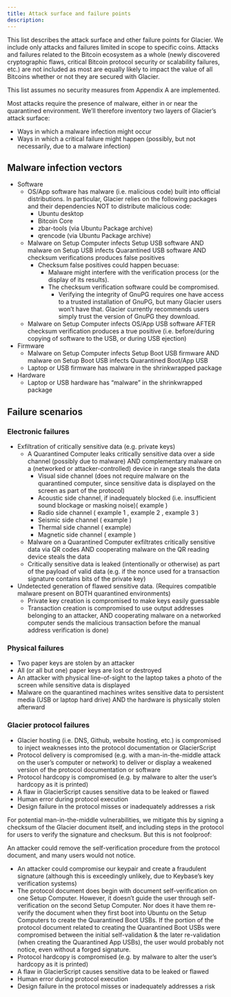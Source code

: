 ```yaml
---
title: Attack surface and failure points
description:
---
```


This list describes the attack surface and other failure points for Glacier. We
include only attacks and failures limited in scope to specific coins.
Attacks and failures related to the Bitcoin ecosystem as a whole (newly
discovered cryptographic flaws, critical Bitcoin protocol security or
scalability failures, etc.) are not included as most are equally likely to
impact the value of all Bitcoins whether or not they are secured with Glacier.

This list assumes no security measures from Appendix A are implemented.

Most attacks require the presence of malware, either in or near the quarantined environment. We’ll therefore inventory two layers of Glacier’s attack surface:

* Ways in which a malware infection might occur
* Ways in which a critical failure might happen (possibly, but not necessarily, due to a malware infection)

## Malware infection vectors

* Software
  * OS/App software has malware (i.e. malicious code) built into official distributions. In particular, Glacier relies on the following packages and their dependencies NOT to distribute malicious code:
    * Ubuntu desktop
    * Bitcoin Core
    * zbar-tools (via Ubuntu Package archive)
    * qrencode (via Ubuntu Package archive)
  * Malware on Setup Computer infects Setup USB software AND malware on Setup USB infects Quarantined USB software AND checksum verifications produces false positives
    * Checksum false positives could happen becuase:
      * Malware might interfere with the verification process (or the display of its results).
      * The checksum verification software could be compromised.
        * Verifying the integrity of GnuPG requires one have access to a trusted installation of GnuPG, but many Glacier users won’t have that. Glacier currently recommends users simply trust the version of GnuPG they download.
  * Malware on Setup Computer infects OS/App USB software AFTER checksum verification produces a true positive (i.e. before/during copying of software to the USB, or during USB ejection)
* Firmware
  * Malware on Setup Computer infects Setup Boot USB firmware AND malware on Setup Boot USB infects Quarantined Boot/App USB
  * Laptop or USB firmware has malware in the shrinkwrapped package
* Hardware
  * Laptop or USB hardware has “malware” in the shrinkwrapped package

## Failure scenarios

### Electronic failures

* Exfiltration of critically sensitive data (e.g. private keys)
  * A Quarantined Computer leaks critically sensitive data over a side channel (possibly due to malware) AND complementary malware on a (networked or attacker-controlled) device in range steals the data
    * Visual side channel (does not require malware on the quarantined computer, since sensitive data is displayed on the screen as part of the protocol)
    * Acoustic side channel, if inadequately blocked (i.e. insufficient sound blockage or masking noise)( example )
    * Radio side channel ( example 1 , example 2 , example 3 )
    * Seismic side channel ( example )
    * Thermal side channel ( example)
    * Magnetic side channel ( example )
  * Malware on a Quarantined Computer exfiltrates critically sensitive data via QR codes AND cooperating malware on the QR reading device steals the data
  * Critically sensitive data is leaked (intentionally or otherwise) as part of the payload of valid data (e.g. if the nonce used for a transaction signature contains bits of the private key)
* Undetected generation of flawed sensitive data.
(Requires compatible malware present on BOTH quarantined environments)
  * Private key creation is compromised to make keys easily guessable
  * Transaction creation is compromised to use output addresses belonging to an attacker, AND cooperating malware on a networked computer sends the malicious transaction before the manual address verification is done)

### Physical failures

* Two paper keys are stolen by an attacker
* All (or all but one) paper keys are lost or destroyed
* An attacker with physical line-of-sight to the laptop takes a photo of the screen while sensitive data is displayed
* Malware on the quarantined machines writes sensitive data to persistent media (USB or laptop hard drive) AND the hardware is physically stolen afterward

### Glacier protocol failures
* Glacier hosting (i.e. DNS, Github, website hosting, etc.) is compromised
to inject weaknesses into the protocol documentation or GlacierScript
* Protocol delivery is compromised (e.g. with
a man-in-the-middle attack on the user’s computer or network) to deliver
or display a weakened version of the protocol documentation or
software
* Protocol hardcopy is compromised (e.g. by malware to alter the user’s hardcopy as it is printed)
* A flaw in GlacierScript causes sensitive data to be leaked or flawed
* Human error during protocol execution
* Design failure in the protocol misses or inadequately addresses a risk

For potential man-in-the-middle vulnerabilities, we mitigate this by signing a
checksum of the Glacier document itself, and including steps in the protocol for
users to verify the signature and checksum. But this is not foolproof:


An attacker could remove the self-verification procedure from the protocol document,
and many users would not notice.
* An attacker could compromise our keypair and create a fraudulent signature
(although this is exceedingly unlikely, due to Keybase’s key verification systems)
* The protocol document  does  begin with document self-verification on one Setup
Computer. However, it doesn’t guide the user through self-verification on the second
Setup Computer. Nor does it have them re-verify the document when they first boot
into Ubuntu on the Setup Computers to create the Quarantined Boot USBs. If the
portion of the protocol document related to creating the Quarantined Boot USBs were
compromised between the initial self-validation & the later re-validation (when
creating the Quarantined App USBs), the user would probably not notice, even without
a forged signature.
* Protocol hardcopy is compromised (e.g. by malware to alter the user’s hardcopy as
it is printed)
* A flaw in GlacierScript causes sensitive data to be leaked or flawed
* Human error during protocol execution
* Design failure in the protocol misses or inadequately addresses a risk
